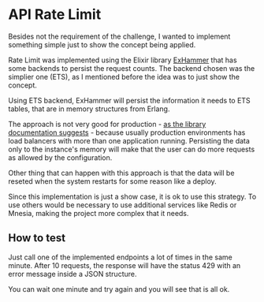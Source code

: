 # API Rate Limit

Besides not the requirement of the challenge, I wanted to implement something simple just to show the concept being applied.

Rate Limit was implemented using the Elixir library [ExHammer](https://github.com/ExHammer/hammer) that has some backends to persist the request counts. The backend chosen was the simplier one (ETS), as I mentioned before the idea was to just show the concept.

Using ETS backend, ExHammer will persist the information it needs to ETS tables, that are in memory structures from Erlang.

The approach is not very good for production - [as the library documentation suggests](https://github.com/ExHammer/hammer/blob/master/README.md?plain=1#L76) - because usually production environments has load balancers with more than one application running. Persisting the data only to the instance's memory will make that the user can do more requests as allowed by the configuration.

Other thing that can happen with this approach is that the data will be reseted when the system restarts for some reason like a deploy.

Since this implementation is just a show case, it is ok to use this strategy. To use others would be necessary to use additional services like Redis or Mnesia, making the project more complex that it needs.

## How to test

Just call one of the implemented endpoints a lot of times in the same minute. After 10 requests, the response will have the status 429 with an error message inside a JSON structure.

You can wait one minute and try again and you will see that is all ok.
